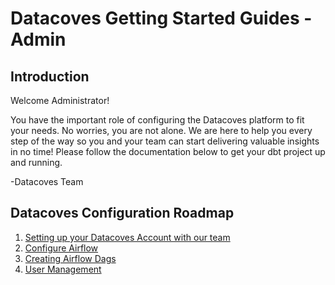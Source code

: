 # Datacoves Getting Started Guides - Admin

## Introduction
Welcome Administrator! 

You have the important role of configuring the Datacoves platform to fit your needs. No worries, you are not alone. We are here to help you every step of the way so you and your team can start delivering valuable insights in no time! Please follow the documentation below to get your dbt project up and running.  

-Datacoves Team

## Datacoves Configuration Roadmap
1. [Setting up your Datacoves Account with our team](getting-started/Admin/create-account.md)
2. [Configure Airflow](getting-started/Admin/configure-airflow.md)
3. [Creating Airflow Dags](getting-started/Admin/creating-airflow-dags.md)
4. [User Management](getting-started/Admin/user-management.md)
